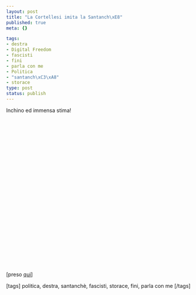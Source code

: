 ```yaml
--- 
layout: post
title: "La Cortellesi imita la Santanch\xE8"
published: true
meta: {}

tags: 
- destra
- Digital Freedom
- fascisti
- fini
- parla con me
- Politica
- "santanch\xC3\xA8"
- storace
type: post
status: publish
---
```

Inchino ed immensa stima!  
  
<object width="535" height="400"><param name="movie" value="http://www.youtube.com/v/BdzFFMmatRI&rel=1"></param><param name="wmode" value="transparent"></param><embed src="http://www.youtube.com/v/BdzFFMmatRI&rel=1" type="application/x-shockwave-flash" wmode="transparent" width="535" height="400"></embed></object>  
  
[preso [qui](http://www.nondiremaivideo.com/2008/03/paola-cortellesi-imita-daniela-santanche-a-parla-con-me.html)]  
  
[tags] politica, destra, santanchè, fascisti, storace, fini, parla con me [/tags] 
